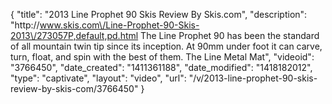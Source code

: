 {
    "title": "2013 Line Prophet 90 Skis Review By Skis.com",
    "description": "http:\/\/www.skis.com\/Line-Prophet-90-Skis-2013\/273057P,default,pd.html  The Line Prophet 90 has been the standard of all mountain twin tip since its inception. At 90mm under foot it can carve, turn, float, and spin with the best of them. The Line Metal Mat",
    "videoid": "3766450",
    "date_created": "1411361188",
    "date_modified": "1418182012",
    "type": "captivate",
    "layout": "video",
    "url": "\/v\/2013-line-prophet-90-skis-review-by-skis-com\/3766450"
}